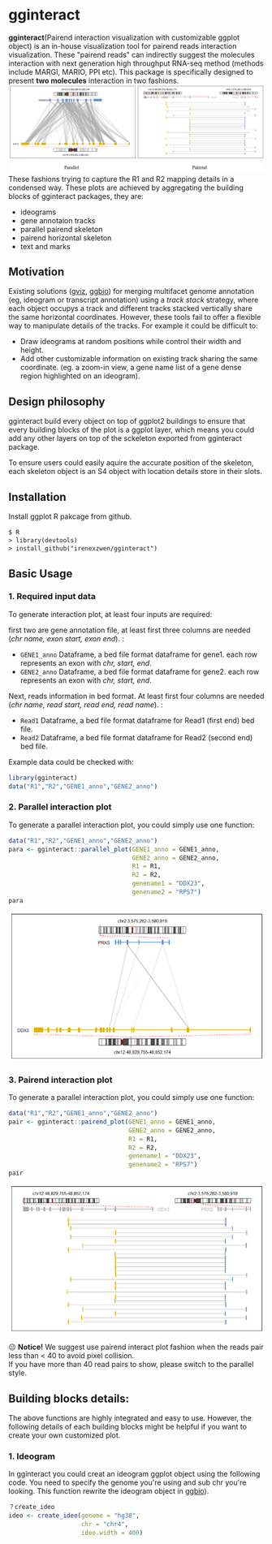 # gginteract
**gginteract**(Pairend interaction visualization with customizable ggplot object) is an in-house visualization tool for pairend reads interaction visualization.
These "pairend reads" can indirectly suggest the molecules interaction with next generation high throughput RNA-seq method (methods include MARGI, MARIO, PPI etc).
This package is specifically designed to present **two molecules** interaction in two fashions.
![](images/two_style.png)
These fashions trying to capture the R1 and R2 mapping details in a condensed way.
These plots are achieved by aggregating the building blocks of gginteract packages, they are:
- ideograms
- gene annotaion tracks
- parallel pairend skeleton
- pairend horizontal skeleton
- text and marks

## Motivation
Existing solutions ([gviz](https://bioconductor.riken.jp/packages/3.0/bioc/html/Gviz.html), [ggbio](http://bioconductor.org/packages/release/bioc/html/ggbio.html)) 
for merging multifacet genome annotation (eg, ideogram or transcript annotation) using a *track stack* strategy, where each object occupys a track and different tracks stacked vertically share the same horizontal coordinates.
However, these tools fail to offer a flexible way to manipulate details of the tracks. For example it could be difficult to:
* Draw ideograms at random positions while control their width and height.
* Add other customizable information on existing track sharing the same coordinate. (eg. a zoom-in view, a gene name list of a gene dense region highlighted on an ideogram).


## Design philosophy
gginteract build every object on top of ggplot2 buildings to ensure that every building blocks of the plot is a ggplot layer, which means
you could add any other layers on top of the sckeleton exported from gginteract package. 

To ensure users could easily aquire the accurate position of the skeleton, each skeleton object is an S4 object with location details store in their slots.

## Installation
Install ggplot R pakcage from github. 

```
$ R
> library(devtools)
> install_github("irenexzwen/gginteract")
```

## Basic Usage
### 1. Required input data
To generate interaction plot, at least four inputs are required:

first two are gene annotation file, at least first three columns are needed (_chr name, exon start, exon end_). :
- `GENE1_anno` Dataframe, a bed file format dataframe for gene1. each row represents an exon with _chr, start, end_.
- `GENE2_anno` Dataframe, a bed file format dataframe for gene2. each row represents an exon with _chr, start, end_.

Next, reads information in bed format. At least first four columns are needed (_chr name, read start, read end, read name_). : 
- `Read1` Dataframe, a bed file format dataframe for Read1 (first end) bed file.
- `Read2` Dataframe, a bed file format dataframe for Read2 (second end) bed file.

Example data could be checked with:
```R
library(gginteract)
data("R1","R2","GENE1_anno","GENE2_anno")
```
### 2. Parallel interaction plot
To generate a parallel interaction plot, you could simply use one function:
```R
data("R1","R2","GENE1_anno","GENE2_anno")
para <- gginteract::parallel_plot(GENE1_anno = GENE1_anno,
                                  GENE2_anno = GENE2_anno,
                                  R1 = R1,
                                  R2 = R2,
                                  genename1 = "DDX23",
                                  genename2 = "RPS7")
para
```
![](images/para.png)

### 3. Pairend interaction plot
To generate a parallel interaction plot, you could simply use one function:
```R
data("R1","R2","GENE1_anno","GENE2_anno")
pair <- gginteract::pairend_plot(GENE1_anno = GENE1_anno,
                                 GENE2_anno = GENE2_anno,
                                 R1 = R1,
                                 R2 = R2,
                                 genename1 = "DDX23",
                                 genename2 = "RPS7")
pair
```
![](images/pair.png)

:neutral_face: **Notice!** We suggest use pairend interact plot fashion when the reads pair less than < 40 to avoid pixel collision.   
If you have more than 40 read pairs to show, please switch to the parallel style.

## Building blocks details:
The above functions are highly integrated and easy to use. However, the following details of each building blocks might be helpful if you want to create your own customized plot. 
### 1. Ideogram 
In gginteract you could creat an ideogram ggplot object using the following code. You need to specify the genome you're using and sub chr you're looking. This function rewrite the ideogram object in [ggbio](http://bioconductor.org/packages/release/bioc/html/ggbio.html)). 
```R
？create_ideo
ideo <- create_ideo(genome = "hg38",
                    chr = "chr4",
                    ideo.width = 400)  
```




